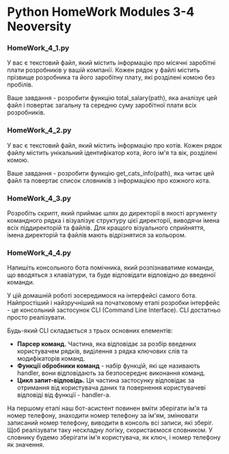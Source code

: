 # Python HomeWork Modules 3-4 Neoversity

<h3>HomeWork_4_1.py</h3>
<p>У вас є текстовий файл, який містить інформацію про місячні заробітні плати розробників у вашій компанії. Кожен рядок у файлі містить прізвище розробника та його заробітну плату, які розділені комою без пробілів.</p>
<p>Ваше завдання - розробити функцію total_salary(path), яка аналізує цей файл і повертає загальну та середню суму заробітної плати всіх розробників.</p>

<h3>HomeWork_4_2.py</h3>
<p>У вас є текстовий файл, який містить інформацію про котів. Кожен рядок файлу містить унікальний ідентифікатор кота, його ім'я та вік, розділені комою.</p>
<p>Ваше завдання - розробити функцію get_cats_info(path), яка читає цей файл та повертає список словників з інформацією про кожного кота.</p>

<h3>HomeWork_4_3.py</h3>
<p>Розробіть скрипт, який приймає шлях до директорії в якості аргументу командного рядка і візуалізує структуру цієї директорії, виводячи імена всіх піддиректорій та файлів. Для кращого візуального сприйняття, імена директорій та файлів мають відрізнятися за кольором.</p>

<h3>HomeWork_4_4.py</h3>
<p>Напишіть консольного бота помічника, який розпізнаватиме команди, що вводяться з клавіатури, та буде відповідати відповідно до введеної команди.</p>
<p>У цій домашній роботі зосередимося на інтерфейсі самого бота. Найпростіший і найзручніший на початковому етапі розробки інтерфейс - це консольний застосунок CLI (Command Line Interface). CLI достатньо просто реалізувати.</p>
<p>Будь-який CLI складається з трьох основних елементів:</p>
<ul>
    <li><b>Парсер команд.</b> Частина, яка відповідає за розбір введених користувачем рядків, виділення з рядка ключових слів та модифікаторів команд.</li>
    <li><b>Функції обробники команд</b> - набір функцій, які ще називають handler, вони відповідають за безпосереднє виконання команд.</li>
    <li><b>Цикл запит-відповідь.</b> Ця частина застосунку відповідає за отримання від користувача даних та повернення користувачеві відповіді від функції - handler-а.</li>
</ul>
<p>На першому етапі наш бот-асистент повинен вміти зберігати ім'я та номер телефону, знаходити номер телефону за ім'ям, змінювати записаний номер телефону, виводити в консоль всі записи, які зберіг. Щоб реалізувати таку нескладну логіку, скористаємося словником. У словнику будемо зберігати ім'я користувача, як ключ, і номер телефону як значення.</p>
